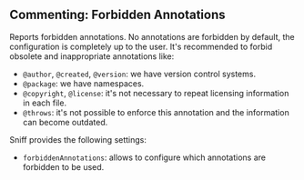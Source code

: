## Commenting: Forbidden Annotations

Reports forbidden annotations. No annotations are forbidden by default, the configuration is completely up to the user. It's recommended to forbid obsolete and inappropriate annotations like:

*   `@author`, `@created`, `@version`: we have version control systems.
*   `@package`: we have namespaces.
*   `@copyright`, `@license`: it's not necessary to repeat licensing information in each file.
*   `@throws`: it's not possible to enforce this annotation and the information can become outdated.

Sniff provides the following settings:

*   `forbiddenAnnotations`: allows to configure which annotations are forbidden to be used.
